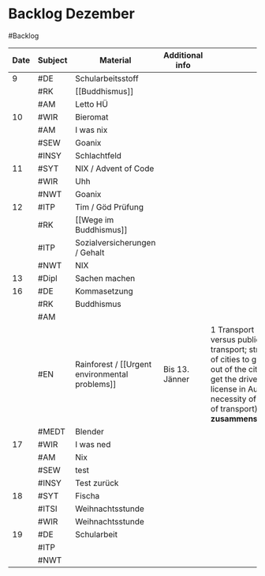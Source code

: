 # Backlog Dezember
#Backlog 

| Date | Subject | Material                                       | Additional info |                                                                                                                                                                                                               |
| ---- | ------- | ---------------------------------------------- | --------------- | ------------------------------------------------------------------------------------------------------------------------------------------------------------------------------------------------------------- |
| 9    | #DE     | Schularbeitsstoff                              |                 |                                                                                                                                                                                                               |
|      | #RK     | [[Buddhismus]]                                 |                 |                                                                                                                                                                                                               |
|      | #AM     | Letto HÜ                                       |                 |                                                                                                                                                                                                               |
| 10   | #WIR    | Bieromat                                       |                 |                                                                                                                                                                                                               |
|      | #AM     | I was nix                                      |                 |                                                                                                                                                                                                               |
|      | #SEW    | Goanix                                         |                 |                                                                                                                                                                                                               |
|      | #INSY   | Schlachtfeld                                   |                 |                                                                                                                                                                                                               |
| 11   | #SYT    | NIX / Advent of Code                           |                 |                                                                                                                                                                                                               |
|      | #WIR    | Uhh                                            |                 |                                                                                                                                                                                                               |
|      | #NWT    | Goanix                                         |                 |                                                                                                                                                                                                               |
| 12   | #ITP    | Tim / Göd Prüfung                              |                 |                                                                                                                                                                                                               |
|      | #RK     | [[Wege im Buddhismus]]                         |                 |                                                                                                                                                                                                               |
|      | #ITP    | Sozialversicherungen / Gehalt                  |                 |                                                                                                                                                                                                               |
|      | #NWT    | NIX                                            |                 |                                                                                                                                                                                                               |
| 13   | #Dipl   | Sachen machen                                  |                 |                                                                                                                                                                                                               |
| 16   | #DE     | Kommasetzung                                   |                 |                                                                                                                                                                                                               |
|      | #RK     | Buddhismus                                     |                 |                                                                                                                                                                                                               |
|      | #AM     |                                                |                 |                                                                                                                                                                                                               |
|      | #EN     | Rainforest / [[Urgent environmental problems]] | Bis 13. Jänner  | 1 Transport (private versus public transport; strategies of cities to get cars out of the city; how to get the driver’s license in Austria; necessity of it; future of transport) **Liste zusammenschreiben** |
|      | #MEDT   | Blender                                        |                 |                                                                                                                                                                                                               |
| 17   | #WIR    | I was ned                                      |                 |                                                                                                                                                                                                               |
|      | #AM     | Nix                                            |                 |                                                                                                                                                                                                               |
|      | #SEW    | test                                           |                 |                                                                                                                                                                                                               |
|      | #INSY   | Test zurück                                    |                 |                                                                                                                                                                                                               |
| 18   | #SYT    | Fischa                                         |                 |                                                                                                                                                                                                               |
|      | #ITSI   | Weihnachtsstunde                               |                 |                                                                                                                                                                                                               |
|      | #WIR    | Weihnachtsstunde                               |                 |                                                                                                                                                                                                               |
| 19   | #DE     | Schularbeit                                    |                 |                                                                                                                                                                                                               |
|      | #ITP    |                                                |                 |                                                                                                                                                                                                               |
|      | #NWT    |                                                |                 |                                                                                                                                                                                                               |
